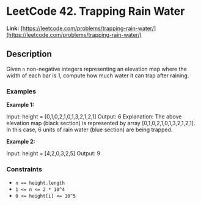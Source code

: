 # LeetCode 42. Trapping Rain Water

**Link:** [https://leetcode.com/problems/trapping-rain-water/](https://leetcode.com/problems/trapping-rain-water/)

## Description

Given `n` non-negative integers representing an elevation map where the width of each bar is 1, compute how much water it can trap after raining.

### Examples

**Example 1:**

Input: height = [0,1,0,2,1,0,1,3,2,1,2,1]
Output: 6
Explanation: The above elevation map (black section) is represented by array [0,1,0,2,1,0,1,3,2,1,2,1]. In this case, 6 units of rain water (blue section) are being trapped.

**Example 2:**

Input: height = [4,2,0,3,2,5]
Output: 9

### Constraints

- `n == height.length`
- `1 <= n <= 2 * 10^4`
- `0 <= height[i] <= 10^5`
